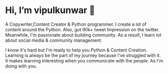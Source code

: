 # Hi, I’m vipulkunwar 👋

A Copywriter,Content Creator & Python programmer. I create a lot of content around the Python.
Also, got 90k+ tweet Impression on the twitter. Meanwhile, I'm passionate about building community.
As a result, I learn lot about social media & community management. 

I know it's hard but I'm ready to help you Python & Content Creation.
Learning is always be the part of my journey because I've struggled with it.
It makes learning interesting when you communicate with the people. As I'm doing with you.
<!---
vipulkunwar000/vipulkunwar000 is a ✨ special ✨ repository because its `README.md` (this file) appears on your GitHub profile.
You can click the Preview link to take a look at your changes.
--->
